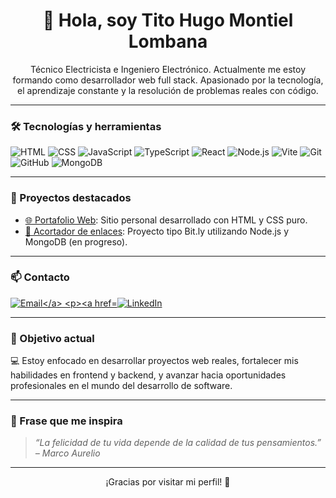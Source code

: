 <h1 align="center">👋 Hola, soy Tito Hugo Montiel Lombana</h1>

<p align="center">
Técnico Electricista e Ingeniero Electrónico. Actualmente me estoy formando como desarrollador web full stack. 
Apasionado por la tecnología, el aprendizaje constante y la resolución de problemas reales con código.
</p>

---

### 🛠️ Tecnologías y herramientas

<p align="left">
  <img src="https://img.shields.io/badge/HTML-E34F26?style=flat&logo=html5&logoColor=white" alt="HTML" />
  <img src="https://img.shields.io/badge/CSS-1572B6?style=flat&logo=css3&logoColor=white" alt="CSS" />
  <img src="https://img.shields.io/badge/JavaScript-F7DF1E?style=flat&logo=javascript&logoColor=black" alt="JavaScript" />
  <img src="https://img.shields.io/badge/TypeScript-3178C6?style=flat&logo=typescript&logoColor=white" alt="TypeScript" />
  <img src="https://img.shields.io/badge/React-61DAFB?style=flat&logo=react&logoColor=black" alt="React" />
  <img src="https://img.shields.io/badge/Node.js-339933?style=flat&logo=nodedotjs&logoColor=white" alt="Node.js" />
  <img src="https://img.shields.io/badge/Vite-646CFF?style=flat&logo=vite&logoColor=white" alt="Vite" />
  <img src="https://img.shields.io/badge/Git-F05032?style=flat&logo=git&logoColor=white" alt="Git" />
  <img src="https://img.shields.io/badge/GitHub-181717?style=flat&logo=github&logoColor=white" alt="GitHub" />
  <img src="https://img.shields.io/badge/MongoDB-47A248?style=flat&logo=mongodb&logoColor=white" alt="MongoDB" />
</p>

---

### 🚀 Proyectos destacados

- [🌐 Portafolio Web](https://github.com/TiHuMonLo/portafolio-html-css): Sitio personal desarrollado con HTML y CSS puro.  
- [🔗 Acortador de enlaces](https://github.com/TiHuMonLo/link-shortener): Proyecto tipo Bit.ly utilizando Node.js y MongoDB (en progreso).

---

### 📫 Contacto

<p align="left">
  <a href="mailto:thmontiel27@gmail.com"><img src="https://img.shields.io/badge/Email-D14836?style=flat&logo=gmail&logoColor=white" alt="Email</a>

[![LinkedIn](https://img.shields.io/badge/LinkedIn-blue?style=for-the-badge&logo=linkedin)](https://www.linkedin.com/in/thmontiel27/)
  </p>



---

### 🎯 Objetivo actual

💻 Estoy enfocado en desarrollar proyectos web reales, fortalecer mis habilidades en frontend y backend, y avanzar hacia oportunidades profesionales en el mundo del desarrollo de software.

---

### 🧘 Frase que me inspira

> *“La felicidad de tu vida depende de la calidad de tus pensamientos.” – Marco Aurelio*

---

<p align="center">¡Gracias por visitar mi perfil! 🚀</p>
